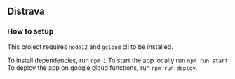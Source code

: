 ## Distrava

### How to setup

This project requires `node12` and `gcloud` cli to be installed.

To install dependencies, run `npm i`
To start the app locally run `npm run start`
To deploy the app on google cloud functions, run `npm run deploy`.

